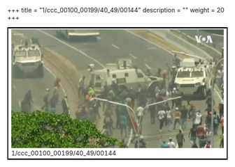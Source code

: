 +++
title = "1/ccc_00100_00199/40_49/00144"
description = ""
weight = 20
+++

<table style="border:2px solid black;max-width:800px;max-height:800px;" 
><tr><td>
<img class="center-fit-jpg"
src="/jpg_/aaa_20190430_NxaOmWaI8sI_00143.jpg">
1/ccc_00100_00199/40_49/00144
</img></td></tr></table>
